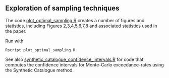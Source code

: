 Exploration of sampling techniques 
----------------------------------

The code [plot_optimal_sampling.R](plot_optimal_sampling.R) creates a number of
figures and statistics, including Figures 2,3,4,5,6,7,8 and associated
statistics used in the paper.

Run with
```
Rscript plot_optimal_sampling.R
```

See also [synthetic_catalogue_confidence_intervals.R](synthetic_catalogue_confidence_intervals.R) for code that computes the confidence intervals for Monte-Carlo exceedance-rates using the Synthetic Catalogue method. 
